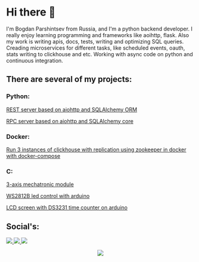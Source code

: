 # Hi there 👋

I'm Bogdan Parshintsev from Russia, and I'm a python backend developer. I really enjoy learning programming and frameworks like aoihttp, flask. Also my work is writing apis, docs, tests, writing and optimizing SQL queries. Creading microservices for different tasks, like scheduled events, oauth, stats writing to clickhouse and etc. Working with async code on python and continuous integration.

## There are several of my projects:

### Python:

[REST server based on aiohttp and SQLAlchemy ORM](https://github.com/the-bogdan/aiohttp-server)

[RPC server based on aiohttp and SQLAlchemy core](https://github.com/the-bogdan/aiohttp-rpc)

### Docker:

[Run 3 instances of clickhouse with replication using zookeeper in docker with docker-compose](https://github.com/the-bogdan/docker.clickhouse_cluser_with_replication)

### C:

[3-axis mechatronic module](https://github.com/the-bogdan/bachelor_diplom)

[WS2812B led control with arduino](https://github.com/the-bogdan/arduino.led_ws2812b_control)

[LCD screen with DS3231 time counter on arduino](https://github.com/the-bogdan/arduino.lcd_ds32131_control)




## Social's:

<p>
  <a href="https://t.me/the_bogdan">
    <img src="https://img.shields.io/badge/Bogdan%20Parshintsev-41454a?&logo=telegram&logoColor=ffffff">
  </a>
  <a href="https://vk.com/the.bogdanp">
    <img src="https://img.shields.io/badge/%D0%91%D0%BE%D0%B3%D0%B4%D0%B0%D0%BD%20%D0%9F%D0%B0%D1%80%D1%88%D0%B8%D0%BD%D1%86%D0%B5%D0%B2-4680C2?logo=vk&logoColor=ffffff">
  </a>
  <a href="mailto:the.bogdan@yahoo.com">
    <img src="https://img.shields.io/badge/the-bogdan@bk.ru-ea4335?&logo=gmail&logoColor=ffffff">
  </a>
</p>


<p align="center">
  <span><img src="https://img.shields.io/github/stars/the-bogdan"></span>
</p>
